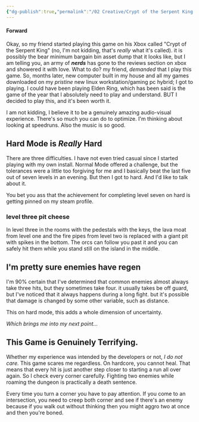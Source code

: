 ```yaml
---
{"dg-publish":true,"permalink":"/02 Creative/Crypt of the Serpent King Totally Rules!/Crypt of the Serpent King Totally Rules!/","tags":["blog","creativeprojects"]}
---
```


#### Forward
Okay, so my friend started playing this game on his Xbox called "Crypt of the Serpent King" (no, I'm not kidding, that's *really* what it's called). it is possibly the bear minimum bargain bin asset dump that it looks like, but I am telling you, an army of ***nerds*** has gone to the reviews section on xbox and showered it with love. What to do? my friend, *demanded* that I play this game. So, months later, new computer built in my house and all my games downloaded on my *pristine* new linux workstation/gaming pc hybrid; I got to playing. I could have been playing Elden Ring, which has been said is the game of the year that I absolutely need to play and understand. BUT I decided to play this, and it's been worth it.

I am not kidding, I believe it to be a genuinely amazing audio-visual experience. There's so much you can do to optimize. I'm thinking about looking at speedruns. Also the music is so good.
## Hard Mode is *Really* Hard
There are three difficulties. I have not even tried casual since I started playing with my own install. Normal Mode offered a challenge, but the tolerances were a little too forgiving for me and I basically beat the last five out of seven levels in an evening. But then I got to hard. And I'd like to talk about it. 

You bet you ass that the achievement for completing level seven on hard is getting pinned on my steam profile.

### level three pit cheese
In level three in the rooms with the pedestals with the keys, the lava moat from level one and the fire pipes from level two is replaced with a giant pit with spikes in the bottom. The orcs can follow you past it and you can safely hit them while you stand still on the island in the middle.

## I'm pretty sure enemies have regen
I'm 90% certain that I've determined that common enemies almost always take three hits, but they sometimes take four. it usually takes be off guard, but I've noticed that it always happens during a long fight. but it's possible that damage is changed by some other variable, such as distance.

This on hard mode, this adds a whole dimension of uncertainty.

*Which brings me into my next point...*
## This Game is Genuinely Terrifying.
Whether my experience was intended by the developers or not, *I do not care.* This game scares me regardless. On hardcore, you cannot heal. That means that every hit is just another step closer to starting a run all over again. So I check every corner carefully. Fighting two enemies while roaming the dungeon is practically a death sentence.

Every time you turn a corner you have to pay attention. If you come to an intersection, you need to creep both corner and see if there's an enemy because if you walk out without thinking then you might aggro two at once and then you're boned.

